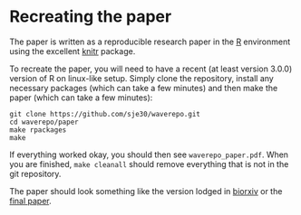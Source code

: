 # Recreating the paper

The paper is written as a reproducible research paper in the 
[R](http://r-project.org) environment using the excellent
[knitr](http://yihui.name/knitr) package.

To recreate the paper, you will need to have a recent (at least
version 3.0.0) version of R on linux-like setup.  Simply clone the
repository, install any necessary packages (which can take a few
minutes) and then make the paper (which can take a few minutes):

	git clone https://github.com/sje30/waverepo.git
	cd waverepo/paper
	make rpackages
	make

If everything worked okay, you should then see `waverepo_paper.pdf`.
When you are finished, `make cleanall` should remove everything that
is not in the git repository.

The paper should look something like the version lodged in
[biorxiv](http://dx.doi.org/10.1101/000455) or the
[final paper](http://www.gigasciencejournal.com/content/3/1/3).



